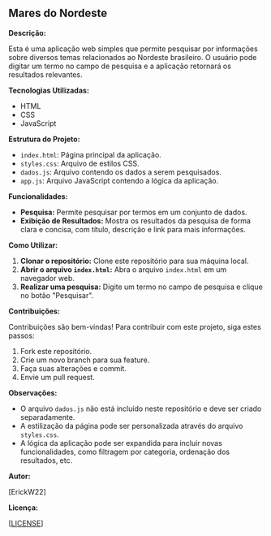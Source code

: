 ## Mares do Nordeste

**Descrição:**

Esta é uma aplicação web simples que permite pesquisar por informações sobre diversos temas relacionados ao Nordeste brasileiro. O usuário pode digitar um termo no campo de pesquisa e a aplicação retornará os resultados relevantes.

**Tecnologias Utilizadas:**

* HTML
* CSS
* JavaScript

**Estrutura do Projeto:**

* `index.html`: Página principal da aplicação.
* `styles.css`: Arquivo de estilos CSS.
* `dados.js`: Arquivo contendo os dados a serem pesquisados.
* `app.js`: Arquivo JavaScript contendo a lógica da aplicação.

**Funcionalidades:**

* **Pesquisa:** Permite pesquisar por termos em um conjunto de dados.
* **Exibição de Resultados:** Mostra os resultados da pesquisa de forma clara e concisa, com título, descrição e link para mais informações.

**Como Utilizar:**

1. **Clonar o repositório:** Clone este repositório para sua máquina local.
2. **Abrir o arquivo `index.html`:** Abra o arquivo `index.html` em um navegador web.
3. **Realizar uma pesquisa:** Digite um termo no campo de pesquisa e clique no botão "Pesquisar".

**Contribuições:**

Contribuições são bem-vindas! Para contribuir com este projeto, siga estes passos:

1. Fork este repositório.
2. Crie um novo branch para sua feature.
3. Faça suas alterações e commit.
4. Envie um pull request.

**Observações:**

* O arquivo `dados.js` não está incluído neste repositório e deve ser criado separadamente.
* A estilização da página pode ser personalizada através do arquivo `styles.css`.
* A lógica da aplicação pode ser expandida para incluir novas funcionalidades, como filtragem por categoria, ordenação dos resultados, etc.

**Autor:**

[ErickW22]

**Licença:**

[[LICENSE](https://github.com/Erickw22/mares-nordeste/blob/main/LICENSE)]
